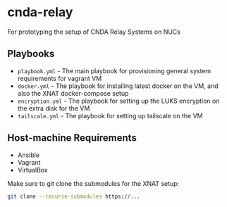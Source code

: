 # cnda-relay
For prototyping the setup of CNDA Relay Systems on NUCs


## Playbooks
- `playbook.yml` - The main playbook for provisioning general system requirements for vagrant VM
- `docker.yml` - The playbook for installing latest docker on the VM, and also the XNAT docker-compose setup
- `encryption.yml` - The playbook for setting up the LUKS encryption on the extra disk for the VM
- `tailscale.yml` - The playbook for setting up tailscale on the VM

## Host-machine Requirements
- Ansible
- Vagrant
- VirtualBox

Make sure to git clone the submodules for the XNAT setup:
```bash
git clone --recurse-submodules https://...
```
